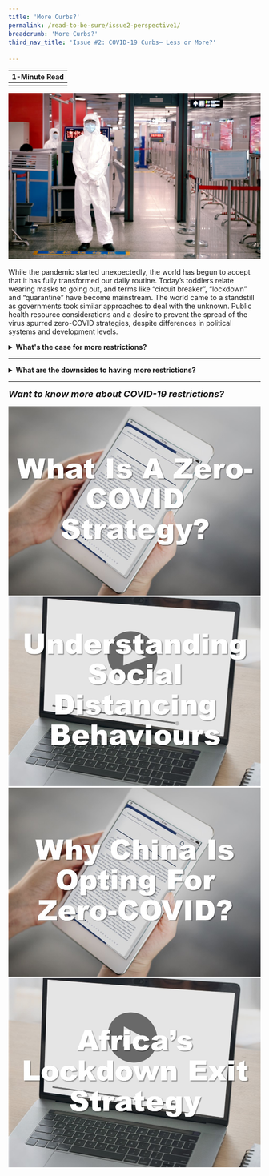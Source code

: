 ```yaml
---
title: 'More Curbs?'
permalink: /read-to-be-sure/issue2-perspective1/
breadcrumb: 'More Curbs?'
third_nav_title: 'Issue #2: COVID-19 Curbs— Less or More?'

---
```


| **1-Minute Read** |
| :---------------: |
|                   |

![](../images/rtbs2-perspective1-notext.jpg)

While the pandemic started unexpectedly, the world has begun to accept that it has fully transformed our daily routine. Today’s toddlers relate wearing masks to going out, and terms like “circuit breaker”, “lockdown” and “quarantine” have become mainstream. The world came to a standstill as governments took similar approaches to deal with the unknown. Public health resource considerations and a desire to prevent the spread of the virus spurred zero-COVID strategies, despite differences in political systems and development levels. 

<details> <summary><b>What's the case for more restrictions?</b></summary>
<p>
Countries such as Australia, China, Hong Kong, Macau, New Zealand, Singapore, Taiwan and Vietnam backed policies aimed at <a href="https://www.eiu.com/n/asias-transition-away-from-zero-covid/">eliminating COVID‑19</a> through strict containment measures, extensive testing, contact tracing and firm international border controls. Such efforts strived to curb the spread of the virus.</p>
<p>While today most of the world expects COVID-19 to become <a href="https://www.nature.com/articles/d41586-021-00396-2">endemic</a>, <a href="https://www.straitstimes.com/asia/east-asia/china-is-more-dedicated-than-ever-to-covid-19-zero-as-it-battles-delta">China</a> continues to maintain this approach. <a href="https://research.nus.edu.sg/eai/wp-content/uploads/sites/2/2020/06/EAIBB-No.-1535-Life_political-opinions_COVID-19-lockdown-Chengdu-n-Wuhan-2.pdf">Public support</a> for the zero-COVID approach in China appears strong, possibly due to the <a href="https://www.frontiersin.org/articles/10.3389/fpsyg.2021.694988/full">social stigma and discrimination</a> of those who contract COVID-19. A study even estimates that China would have to cope with over <a href="https://www.straitstimes.com/asia/east-asia/china-study-warns-of-colossal-covid-19-outbreak-if-it-opens-up-like-us-france">600,000 cases a day</a> if travel restrictions are lifted, highlighting China’s argument that its approach is one driven by necessity.
</details>

<hr>

<details>    <summary><b>What are the downsides to having more restrictions?</b></summary>
<p><br>Countries fear <a href="https://www.theguardian.com/world/2021/oct/30/people-are-starting-to-wane-china-zero-covid-policy-takes-toll">being left behind</a> in social and economic pursuits as the zero-tolerance strategy has a significant impact on work and life for millions of people.</p> 
<p><a href="https://www.straitstimes.com/singapore/health/moving-from-covid-19-pandemic-to-endemic">Singapore</a>, <a href="https://www.economist.com/china/2021/10/16/how-long-can-chinas-zero-covid-policy-last">Australia, New Zealand</a> and <a href="https://theconversation.com/zero-covid-worked-for-some-countries-but-high-vaccine-coverage-is-now-key-169327">Vietnam</a>, for example, have shifted their prior zero-COVID policy approach as scientists expect that COVID-19 will become endemic over time – meaning that it will continue to circulate within pockets of the <a href="https://www.nature.com/articles/d41586-021-00396-2">global population</a> for years to come.</p> 
<p>73% of the respondents of a <a href="https://www.iata.org/en/pressroom/2021-releases/2021-10-05-01/">survey</a> conducted by the International Air Transport Association reported that their quality of life was suffering due to travel restrictions. They had missed many “family moments, personal development opportunities and business priorities.” <img src="../images/rtbs2-perspective2-notext.jpg"></p>
</details>
<hr>


***<font size=4>Want to know more about COVID-19 restrictions?</font>***

<div>
<div class="row is-multiline">
    <div class="col is-one-quarter-desktop is-half-tablet">
<a href="https://www.isglobal.org/en_GB/-/-que-es-una-estrategia-de-COVID-cero-y-como-puede-ayudarnos-a-minimizar-el-impacto-de-la-pandemia- " target="_blank"><img src="../images/rtbs2-perspective1-read1.jpg" alt="What is a zero-COVID strategy and how can it help us minimise the impact of the pandemic?"></a>
</div>
    <div class="col is-one-quarter-desktop is-half-tablet">
<a href="https://www.youtube.com/watch?v=oyueyJtKnnI" target="_blank"><img src="../images/rtbs2-perspective1-watch1.jpg" alt="Understanding social distancing behaviours"></a>
</div>
    <div class="col is-one-quarter-desktop is-half-tablet">
<a href="https://www.bbc.com/news/world-asia-china-59257496" target="_blank"><img src="../images/rtbs2-perspective1-read2.jpg" alt="image 4"></a>
</div>
    <div class="col is-one-quarter-desktop is-half-tablet">
<a href="https://www.youtube.com/watch?v=5VJJ4hRMqlk" target="_blank"><img src="../images/rtbs2-perspective1-watch2.jpg" alt="Africa’s lockdown exit strategy, the debate"></a>
</div>
</div>	
</div>











